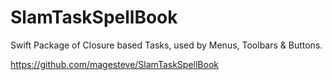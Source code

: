 # SlamTaskSpellBook

Swift Package of Closure based Tasks, used by Menus, Toolbars & Buttons.

https://github.com/magesteve/SlamTaskSpellBook
